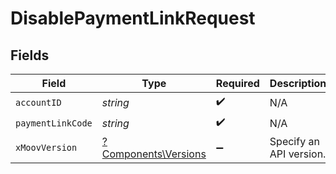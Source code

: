 # DisablePaymentLinkRequest


## Fields

| Field                                                       | Type                                                        | Required                                                    | Description                                                 | Example                                                     |
| ----------------------------------------------------------- | ----------------------------------------------------------- | ----------------------------------------------------------- | ----------------------------------------------------------- | ----------------------------------------------------------- |
| `accountID`                                                 | *string*                                                    | :heavy_check_mark:                                          | N/A                                                         |                                                             |
| `paymentLinkCode`                                           | *string*                                                    | :heavy_check_mark:                                          | N/A                                                         | uc7ZYKrMhi                                                  |
| `xMoovVersion`                                              | [?Components\Versions](../../Models/Components/Versions.md) | :heavy_minus_sign:                                          | Specify an API version.                                     |                                                             |